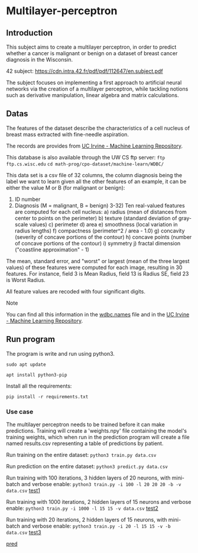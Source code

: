 # Multilayer-perceptron

## Introduction
This subject aims to create a multilayer perceptron, in order to predict whether a cancer is malignant or benign on a dataset of breast cancer diagnosis in the Wisconsin.

42 subject: https://cdn.intra.42.fr/pdf/pdf/112647/en.subject.pdf

The subject focuses on implementing a first approach to artificial neural networks via the creation of a multilayer perceptron, while tackling notions such as derivative manipulation, linear algebra and matrix calculations.

## Datas
The features of the dataset describe the characteristics of a cell nucleus of breast mass extracted with fine-needle aspiration.

The records are provides from [UC Irvine - Machine Learning Repository](https://archive.ics.uci.edu/dataset/17/breast+cancer+wisconsin+diagnostic).

This database is also available through the UW CS ftp server:
`ftp ftp.cs.wisc.edu`
`cd math-prog/cpo-dataset/machine-learn/WDBC/`

This data set is a csv file of 32 columns, the column
diagnosis being the label we want to learn given all the other features of an example,
it can be either the value M or B (for malignant or benign):

1) ID number
2) Diagnosis (M = malignant, B = benign)
3-32) Ten real-valued features are computed for each cell nucleus:
	a) radius (mean of distances from center to points on the perimeter)
	b) texture (standard deviation of gray-scale values)
	c) perimeter
	d) area
	e) smoothness (local variation in radius lengths)
	f) compactness (perimeter^2 / area - 1.0)
	g) concavity (severity of concave portions of the contour)
	h) concave points (number of concave portions of the contour)
	i) symmetry 
	j) fractal dimension ("coastline approximation" - 1)

The mean, standard error, and "worst" or largest (mean of the three
largest values) of these features were computed for each image,
resulting in 30 features.  For instance, field 3 is Mean Radius, field
13 is Radius SE, field 23 is Worst Radius.

All feature values are recoded with four significant digits.

> [!NOTE]
> You can find all this information in the [wdbc.names](wdbc.names) file and in the [UC Irvine - Machine Learning Repository](https://archive.ics.uci.edu/dataset/17/breast+cancer+wisconsin+diagnostic).

## Run program
The program is write and run using python3.

`sudo apt update`

`apt install python3-pip`

Install all the requirements:

`pip install -r requirements.txt`

### Use case

The multilayer perceptron needs to be trained before it can make predictions.
Training will create a 'weights.npy' file containing the model's training weights, which when run in the prediction program will create a file named results.csv representing a table of predictions by patient.

Run training on the entire dataset:
  `python3 train.py data.csv`

Run prediction on the entire dataset:
  `python3 predict.py data.csv`

Run training with 100 iterations, 3 hidden layers of 20 neurons, with mini-batch and verbose enable:
  `python3 train.py -i 100 -l 20 20 20 -b -v data.csv`
  [test1](pics/test.png)

Run training with 1000 iterations, 2 hidden layers of 15 neurons and verbose enable:
  `python3 train.py -i 1000 -l 15 15 -v data.csv`
  [test2](pics/test2.png)

Run training with 20 iterations, 2 hidden layers of 15 neurons, with mini-batch and verbose enable:
  `python3 train.py -i 20 -l 15 15 -v -b data.csv`
  [test3](pics/test3.png)

  [pred](pics/predict.png)

